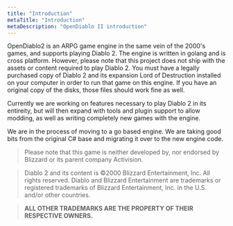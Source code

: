 ```yaml
---
title: "Introduction"
metaTitle: "Introduction"
metaDescription: "OpenDiablo II introduction"
---
```


OpenDiablo2 is an ARPG game engine in the same vein of the 2000's games, and supports playing Diablo 2. The engine is written in golang and is cross platform. However, please note that this project does not ship with the assets or content required to play Diablo 2. You must have a legally purchased copy of Diablo 2 and its expansion Lord of Destruction installed on your computer in order to run that game on this engine. If you have an original copy of the disks, those files should work fine as well.

Currently we are working on features necessary to play Diablo 2 in its entireity, but will then expand with tools and plugin support to allow modding, as well as writing completely new games with the engine.

We are in the process of moving to a go based engine. We are taking good bits from the original C# base and migrating it over to the new engine code.

> Please note that this game is neither developed by, nor endorsed by Blizzard or its parent company Activision.

> Diablo 2 and its content is ©2000 Blizzard Entertainment, Inc. All rights reserved. Diablo and Blizzard Entertainment are trademarks or registered trademarks of Blizzard Entertainment, Inc. in the U.S. and/or other countries.

> **ALL OTHER TRADEMARKS ARE THE PROPERTY OF THEIR RESPECTIVE OWNERS.**